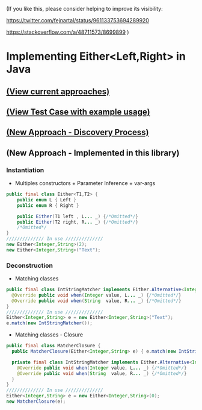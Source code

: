 (If you like this, please consider helping to improve its visibility:

https://twitter.com/fejnartal/status/961133753694289920 

https://stackoverflow.com/a/48711573/8699899
)

# Implementing Either<Left,Right> in Java
## [(View current approaches)](CURRENT-APPROACHES.md)
## [(View Test Case with example usage)](src/test/java/dev/fejnartal/type/either/EitherTest.java)
## [(New Approach - Discovery Process)](DiscoveryProcess.odp)
## (New Approach - Implemented in this library)
### Instantiation
- Multiples constructors + Parameter Inference + var-args
```java
public final class Either<T1,T2> {
    public enum L { Left }
    public enum R { Right }

    public Either(T1 left , L... _) {/*Omitted*/}
    public Either(T2 right, R... _) {/*Omitted*/}
    /*Omitted*/
}
////////////// In use //////////////
new Either<Integer,String>(2);
new Either<Integer,String>("Text");
```
### Deconstruction
- Matching classes
```java
public final class IntStringMatcher implements Either.Alternative<Integer,String> {
  @Override public void when(Integer value, L... _) {/*Omitted*/}
  @Override public void when(String  value, R... _) {/*Omitted*/}
}
////////////// In use //////////////
Either<Integer,String> e = new Either<Integer,String>("Text");
e.match(new IntStringMatcher());
```
- Matching classes - Closure
```java
public final class MatcherClosure {
  public MatcherClosure(Either<Integer,String> e) { e.match(new IntStringMatcher()); }

  private final class IntStringMatcher implements Either.Alternative<Integer,String> {
    @Override public void when(Integer value, L... _) {/*Omitted*/}
    @Override public void when(String  value, R... _) {/*Omitted*/}
  }
}
////////////// In use //////////////
Either<Integer,String> e = new Either<Integer,String>(0);
new MatcherClosure(e);
```
